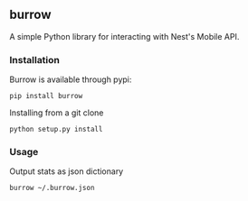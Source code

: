## burrow ##

A simple Python library for interacting with Nest's Mobile API.

### Installation ###

Burrow is available through pypi:

    pip install burrow

Installing from a git clone

    python setup.py install

### Usage ###

Output stats as json dictionary

    burrow ~/.burrow.json
